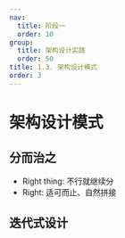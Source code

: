 ```yaml
---
nav:
  title: 阶段一
  order: 10
group:
  title: 架构设计实践
  order: 50
title: 1.3. 架构设计模式
order: 3
---
```


# 架构设计模式

## 分而治之

- Right thing: 不行就继续分
- Right: 适可而止、自然拼接

## 迭代式设计

